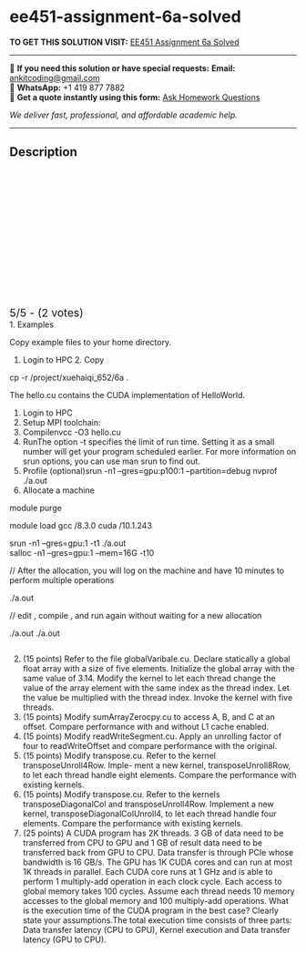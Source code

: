 # ee451-assignment-6a-solved
**TO GET THIS SOLUTION VISIT:** [EE451 Assignment 6a Solved](https://www.ankitcodinghub.com/product/ee451-assignment-6a-solved/)


---

📩 **If you need this solution or have special requests:** **Email:** ankitcoding@gmail.com  
📱 **WhatsApp:** +1 419 877 7882  
📄 **Get a quote instantly using this form:** [Ask Homework Questions](https://www.ankitcodinghub.com/services/ask-homework-questions/)

*We deliver fast, professional, and affordable academic help.*

---

<h2>Description</h2>



<div class="kk-star-ratings kksr-auto kksr-align-center kksr-valign-top" data-payload="{&quot;align&quot;:&quot;center&quot;,&quot;id&quot;:&quot;100479&quot;,&quot;slug&quot;:&quot;default&quot;,&quot;valign&quot;:&quot;top&quot;,&quot;ignore&quot;:&quot;&quot;,&quot;reference&quot;:&quot;auto&quot;,&quot;class&quot;:&quot;&quot;,&quot;count&quot;:&quot;2&quot;,&quot;legendonly&quot;:&quot;&quot;,&quot;readonly&quot;:&quot;&quot;,&quot;score&quot;:&quot;5&quot;,&quot;starsonly&quot;:&quot;&quot;,&quot;best&quot;:&quot;5&quot;,&quot;gap&quot;:&quot;4&quot;,&quot;greet&quot;:&quot;Rate this product&quot;,&quot;legend&quot;:&quot;5\/5 - (2 votes)&quot;,&quot;size&quot;:&quot;24&quot;,&quot;title&quot;:&quot;EE451 Assignment 6a Solved&quot;,&quot;width&quot;:&quot;138&quot;,&quot;_legend&quot;:&quot;{score}\/{best} - ({count} {votes})&quot;,&quot;font_factor&quot;:&quot;1.25&quot;}">

<div class="kksr-stars">

<div class="kksr-stars-inactive">
            <div class="kksr-star" data-star="1" style="padding-right: 4px">


<div class="kksr-icon" style="width: 24px; height: 24px;"></div>
        </div>
            <div class="kksr-star" data-star="2" style="padding-right: 4px">


<div class="kksr-icon" style="width: 24px; height: 24px;"></div>
        </div>
            <div class="kksr-star" data-star="3" style="padding-right: 4px">


<div class="kksr-icon" style="width: 24px; height: 24px;"></div>
        </div>
            <div class="kksr-star" data-star="4" style="padding-right: 4px">


<div class="kksr-icon" style="width: 24px; height: 24px;"></div>
        </div>
            <div class="kksr-star" data-star="5" style="padding-right: 4px">


<div class="kksr-icon" style="width: 24px; height: 24px;"></div>
        </div>
    </div>

<div class="kksr-stars-active" style="width: 138px;">
            <div class="kksr-star" style="padding-right: 4px">


<div class="kksr-icon" style="width: 24px; height: 24px;"></div>
        </div>
            <div class="kksr-star" style="padding-right: 4px">


<div class="kksr-icon" style="width: 24px; height: 24px;"></div>
        </div>
            <div class="kksr-star" style="padding-right: 4px">


<div class="kksr-icon" style="width: 24px; height: 24px;"></div>
        </div>
            <div class="kksr-star" style="padding-right: 4px">


<div class="kksr-icon" style="width: 24px; height: 24px;"></div>
        </div>
            <div class="kksr-star" style="padding-right: 4px">


<div class="kksr-icon" style="width: 24px; height: 24px;"></div>
        </div>
    </div>
</div>


<div class="kksr-legend" style="font-size: 19.2px;">
            5/5 - (2 votes)    </div>
    </div>
<div class="page" title="Page 1">
<div class="layoutArea">
<div class="column">
1. Examples

Copy example files to your home directory.

1. Login to HPC 2. Copy

cp -r /project/xuehaiqi_652/6a .

The hello.cu contains the CUDA implementation of HelloWorld.

<ol>
<li>Login to HPC</li>
<li>Setup MPI toolchain:</li>
<li>Compilenvcc -O3 hello.cu</li>
<li>RunThe option -t specifies the limit of run time. Setting it as a small number will get your program scheduled earlier. For more information on srun options, you can use man srun to find out.</li>
<li>Profile (optional)srun -n1 –gres=gpu:p100:1 –partition=debug nvprof ./a.out</li>
<li>Allocate a machine</li>
</ol>
</div>
</div>
<div class="layoutArea">
<div class="column">
module purge

module load gcc /8.3.0 cuda /10.1.243

</div>
</div>
<div class="layoutArea">
<div class="column">
srun -n1 –gres=gpu:1 -t1 ./a.out

</div>
</div>
<div class="section">
<div class="layoutArea">
<div class="column">
salloc -n1 –gres=gpu:1 –mem=16G -t10

// After the allocation, you will log on the machine and have 10 minutes to perform multiple operations

./a.out

// edit , compile , and run again without waiting for a new allocation

./a.out ./a.out

</div>
</div>
</div>
</div>
<div class="page" title="Page 2">
<div class="layoutArea">
<div class="column">
<ol start="2">
<li>(15 points) Refer to the file globalVaribale.cu. Declare statically a global float array with a size of five elements. Initialize the global array with the same value of 3.14. Modify the kernel to let each thread change the value of the array element with the same index as the thread index. Let the value be multiplied with the thread index. Invoke the kernel with five threads.</li>
<li>(15 points) Modify sumArrayZerocpy.cu to access A, B, and C at an offset. Compare performance with and without L1 cache enabled.</li>
<li>(15 points) Modify readWriteSegment.cu. Apply an unrolling factor of four to readWriteOffset and compare performance with the original.</li>
<li>(15 points) Modify transpose.cu. Refer to the kernel transposeUnroll4Row. Imple- ment a new kernel, transposeUnroll8Row, to let each thread handle eight elements. Compare the performance with existing kernels.</li>
<li>(15 points) Modify transpose.cu. Refer to the kernels transposeDiagonalCol and transposeUnroll4Row. Implement a new kernel, transposeDiagonalColUnroll4, to let each thread handle four elements. Compare the performance with existing kernels.</li>
<li>(25 points) A CUDA program has 2K threads. 3 GB of data need to be transferred from CPU to GPU and 1 GB of result data need to be transferred back from GPU to CPU. Data transfer is through PCIe whose bandwidth is 16 GB/s. The GPU has 1K CUDA cores and can run at most 1K threads in parallel. Each CUDA core runs at 1 GHz and is able to perform 1 multiply-add operation in each clock cycle. Each access to global memory takes 100 cycles. Assume each thread needs 10 memory accesses to the global memory and 100 multiply-add operations. What is the execution time of the CUDA program in the best case? Clearly state your assumptions.The total execution time consists of three parts: Data transfer latency (CPU to GPU), Kernel execution and Data transfer latency (GPU to CPU).</li>
</ol>
</div>
</div>
</div>
